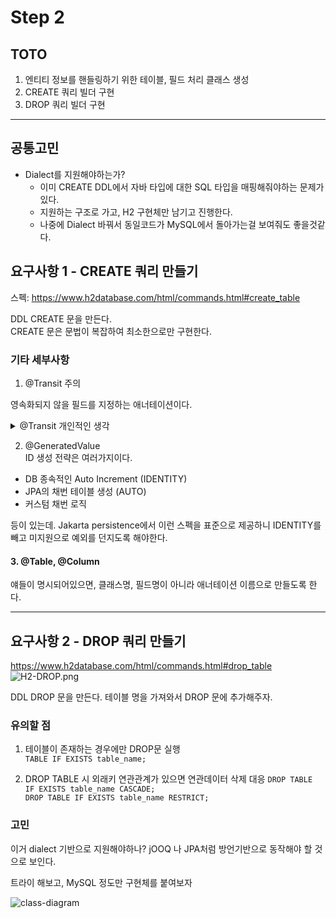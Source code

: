 # Step 2

## TOTO
1. 엔티티 정보를 핸들링하기 위한 테이블, 필드 처리 클래스 생성
2. CREATE 쿼리 빌더 구현
3. DROP 쿼리 빌더 구현

---

## 공통고민
- Dialect를 지원해야하는가?
  - 이미 CREATE DDL에서 자바 타입에 대한 SQL 타입을 매핑해줘야하는 문제가 있다.
  - 지원하는 구조로 가고, H2 구현체만 남기고 진행한다.
  - 나중에 Dialect 바꿔서 동일코드가 MySQL에서 돌아가는걸 보여줘도 좋을것같다.

## 요구사항 1 - CREATE 쿼리 만들기
스펙: https://www.h2database.com/html/commands.html#create_table

DDL CREATE 문을 만든다.  
CREATE 문은 문법이 복잡하여 최소한으로만 구현한다.

### 기타 세부사항

1. @Transit 주의

영속화되지 않을 필드를 지정하는 애너테이션이다.

<details>
<summary>@Transit 개인적인 생각</summary>

사실 실무에서 제일 보기싫은 애너테이션 중에 하나이다.  
```개발자에게 엔티티의 모든 필드가 테이블 컬럼에 대응 하지 않을 수도 있다.``` 라는 불안감을 준다.

요구사항 스펙상 허용해야하지만,  
만약 내가 스펙을 정한다면 @Transit 애너테이션이 없거나, 자카르타 표준이니.. 냅두고   
사용하면 에러를 발생시키도록 할 것이다.


</details>


2. @GeneratedValue  
ID 생성 전략은 여러가지이다.
- DB 종속적인 Auto Increment (IDENTITY)
- JPA의 채번 테이블 생성 (AUTO)
- 커스텀 채번 로직 

등이 있는데. Jakarta persistence에서 이런 스펙을 표준으로 제공하니
IDENTITY를 빼고 미지원으로 예외를 던지도록 해야한다.

#### 3. @Table, @Column  
얘들이 명시되어있으면, 클래스명, 필드명이 아니라 애너테이션 이름으로 만들도록 한다.

---- 

## 요구사항 2 - DROP 쿼리 만들기
https://www.h2database.com/html/commands.html#drop_table
![H2-DROP.png](step2/H2-DROP.png)

DDL DROP 문을 만든다. 테이블 명을 가져와서 DROP 문에 추가해주자.

### 유의할 점
 
1. 테이블이 존재하는 경우에만 DROP문 실행   
```TABLE IF EXISTS table_name;```  


2. DROP TABLE 시 외래키 연관관계가 있으면 연관데이터 삭제 대응
```DROP TABLE IF EXISTS table_name CASCADE;```  
```DROP TABLE IF EXISTS table_name RESTRICT;```


### 고민 
이거 dialect 기반으로 지원해야하나?
jOOQ 나 JPA처럼 방언기반으로 동작해야 할 것으로 보인다.

트라이 해보고, MySQL 정도만 구현체를 붙여보자

![class-diagram](./uml/class-diagram.puml)

